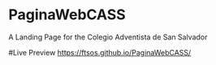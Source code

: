 # PaginaWebCASS
A Landing Page for the Colegio Adventista de San Salvador

#Live Preview
https://ftsos.github.io/PaginaWebCASS/
